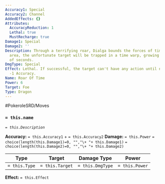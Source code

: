 ```yaml
---
Accuracy1: Special
Accuracy2: Channel
AddedEffects: {}
Attributes:
  AccuracyReduction: 1
  Lethal: true
  MustRecharge: true
Damage1: Special
Damage2: ''
Description: Through a terrifying roar, Dialga bounds the forces of time on a single
  area, the unfortunate target will be trapped in a time warp, growing old in a matter
  of seconds.
DmgType: Special
Effect: Lethal. If successful, the target can't have any action until next Round.
  -1 Accuracy.
Name: Roar Of Time
Power: 6
Target: Foe
Type: Dragon
---
```


#PokeroleSRD/Moves

### `= this.name` 
*`= this.Description`*

**Accuracy:** `= this.Accuracy1` + `= this.Accuracy2`
**Damage:** `= this.Power` `= choice(length(this.Damage1)=0, "","\+ "+ this.Damage1)` `= choice(length(this.Damage2)=0, "","\+ "+ this.Damage2)`

| Type          | Target          | Damage Type          | Power          |
| ------------- | --------------- | ---------------- | -------------- |
| `= this.Type` | `= this.Target` | `= this.DmgType` | `= this.Power` | 

**Effect:** `= this.Effect`